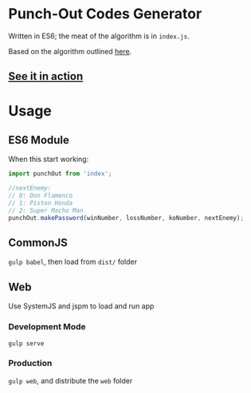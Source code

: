 # Punch-Out Codes Generator

Written in ES6; the meat of the algorithm is in `index.js`.

Based on the algorithm outlined [here](http://tomorrowcorporation.com/posts/retro-game-internals-punch-out-passwords).

## [See it in action](http://d.matthew-steele.com/projects/punchout/)

# Usage

## ES6 Module

When this start working:

```js
import punchOut from 'index';

//nextEnemy:
// 0: Don Flamenco
// 1: Piston Honda
// 2: Super Macho Man
punchOut.makePassword(winNumber, lossNumber, koNumber, nextEnemy);
```

## CommonJS

`gulp babel`, then load from `dist/` folder

## Web

Use SystemJS and jspm to load and run app

### Development Mode

`gulp serve`

### Production

`gulp web`, and distribute the `web` folder

